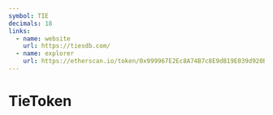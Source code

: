 ```yaml
---
symbol: TIE
decimals: 18
links:
  - name: website
    url: https://tiesdb.com/
  - name: explorer
    url: https://etherscan.io/token/0x999967E2Ec8A74B7c8E9dB19E039d920B31d39D0
---
```


# TieToken
